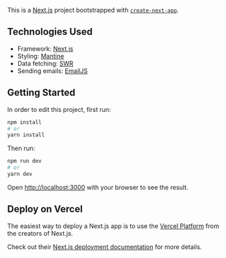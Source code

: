 This is a [Next.js](https://nextjs.org/) project bootstrapped with [`create-next-app`](https://github.com/vercel/next.js/tree/canary/packages/create-next-app).

## Technologies Used

- Framework: [Next.js](https://nextjs.org/)
- Styling: [Mantine](https://mantine.dev/)
- Data fetching: [SWR](https://swr.vercel.app/)
- Sending emails: [EmailJS](https://www.emailjs.com/)

## Getting Started

In order to edit this project, first run:

```bash
npm install
# or
yarn install
```

Then run:

```bash
npm run dev
# or
yarn dev
```

Open [http://localhost:3000](http://localhost:3000) with your browser to see the result.

## Deploy on Vercel

The easiest way to deploy a Next.js app is to use the [Vercel Platform](https://vercel.com/new?utm_medium=default-template&filter=next.js&utm_source=create-next-app&utm_campaign=create-next-app-readme) from the creators of Next.js.

Check out their [Next.js deployment documentation](https://nextjs.org/docs/deployment) for more details.
